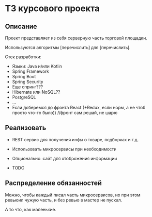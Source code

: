 # ТЗ курсового проекта 

## Описание 

Проект представляет из себя серверную часть торговой площадки.  

Используются алгоритмы [перечислить] для [перечислить]. 

Стек разработки:
- Языки: Java и/или Kotlin 
- Spring Framework 
- Spring Boot  
- Spring Security 
- Еще спринг??? 
- Hibernate или NoSQL??
- PostgreSQL
- … 
- Если доберемся до фронта React (+Redux, если норм, а не чтоб просто что-то было))  //фронт сам решай, не шарю 

 
## Реализовать 

- REST сервис для получения инфы о товаре, подборках и т.д. 

- Использовать микросервисы при необходимости  

- Опционально: сайт для отоброжения информации 

- TODO 

## Распределение обязанностей 

Можно, чтобы каждый писал часть микросервисов, но при этом ревьюил чужую часть, и без ревью в мастер не пускал. 

А то что, как маленькие.

